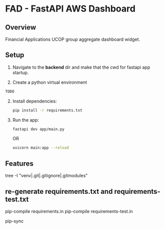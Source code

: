 # FAD - FastAPI AWS Dashboard

## Overview

Financial Applications UCOP group aggregate dashboard widget.

## Setup

1. Navigate to the **backend** dir and make that the cwd for fastapi app startup.

3. Create a python virtual environment

  ```sh
  TODO
  ```

2. Install dependencies:

   ```sh
   pip install -r requirements.txt
   ```

3. Run the app:

   ```sh
   fastapi dev app/main.py
   ```
   OR

   ```sh
   uvicorn main:app --reload
   ```

## Features

tree -I "venv|.git|.gitignore|.gitmodules"

## re-generate requirements.txt and requirements-test.txt

pip-compile requirements.in
pip-compile requirements-test.in

pip-sync
